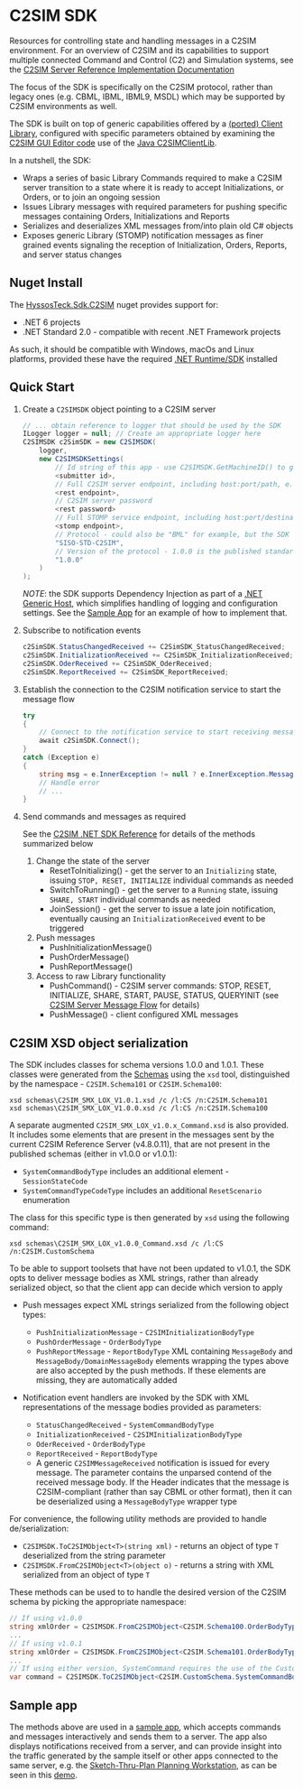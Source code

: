 ﻿# C2SIM SDK

Resources for controlling state and handling messages in a C2SIM environment. For an overview of C2SIM and its capabilities to support multiple connected Command and Control (C2) and Simulation systems, see the [C2SIM Server Reference Implementation Documentation](https://bit.ly/30y40RI)

The focus of the SDK is specifically on the C2SIM protocol, rather than legacy ones (e.g. CBML, IBML, IBML9, MSDL) which may be supported by C2SIM environments as well.

The SDK is built on top of generic capabilities offered by a [(ported) Client Library](https://github.com/hyssostech/OpenC2SIM.github.io/tree/master/Software/Library/CS/C2SIMSDK/C2SIMClientLib), configured with specific parameters obtained by examining the 
[C2SIM GUI Editor code](https://github.com/hyssostech/OpenC2SIM.github.io/tree/master/Software/Client/C2SIMGUIv2.10.9) 
use of the [Java C2SIMClientLib](https://github.com/hyssostech/OpenC2SIM.github.io/tree/master/Software/Library/Java/C2SIMClientLib).

In a nutshell, the SDK:

- Wraps a series of basic Library Commands required to make a C2SIM server transition to a state where it is ready to accept Initializations, or Orders, or to join an ongoing session
- Issues Library messages with required parameters for pushing specific messages containing Orders, Initializations and Reports
- Serializes and deserializes XML messages from/into plain old C# objects
- Exposes generic Library (STOMP) notification messages as finer grained events signaling the reception of Initialization, 
Orders, Reports, and server status changes


## Nuget Install

The [HyssosTeck.Sdk.C2SIM](https://www.nuget.org/packages/HyssosTech.Sdk.C2SIM/) nuget provides support for: 

* .NET 6 projects
* .NET Standard 2.0 - compatible with recent .NET Framework projects

As such, it should be compatible with Windows, macOs and Linux platforms, provided these have the required [.NET Runtime/SDK](https://dotnet.microsoft.com/download/dotnet/6.0) installed

## Quick Start

1. Create a `C2SIMSDK` object pointing to a C2SIM server

    ```CS
    // ... obtain reference to logger that should be used by the SDK
    ILogger logger = null; // Create an appropriate logger here
    C2SIMSDK c2SimSDK = new C2SIMSDK(
        logger,
        new C2SIMSDKSettings(
            // Id string of this app - use C2SIMSDK.GetMachineID() to get a unique id based on the client hardware
            <submitter id>, 
            // Full C2SIM server endpoint, including host:port/path, e.g. "http://10.2.10.30:8080/C2SIMServer"
            <rest endpoint>, 
            // C2SIM server password
            <rest password>        
            // Full STOMP service endpoint, including host:port/destination, e.g. "http://10.2.10.30:61613/topic/C2SIM"
            <stomp endpoint>, 
            // Protocol - could also be "BML" for example, but the SDK focuses on C2SIM
            "SISO-STD-C2SIM",
            // Version of the protocol - 1.0.0 is the published standard
            "1.0.0"
        )
    );
    ```

    *NOTE*: the SDK supports Dependency Injection as part of a [.NET Generic Host](https://docs.microsoft.com/en-us/dotnet/core/extensions/generic-host), which simplifies handling of logging and configuration settings. See the [Sample App](https://github.com/hyssostech/OpenC2SIM.github.io/tree/master/Software/Library/CS/C2SIMSDK/C2SIMSDKSampleApp) for an example of how to implement that.


1. Subscribe to notification events

    ```CS
    c2SimSDK.StatusChangedReceived += C2SimSDK_StatusChangedReceived;
    c2SimSDK.InitializationReceived += C2SimSDK_InitializationReceived;
    c2SimSDK.OderReceived += C2SimSDK_OderReceived;
    c2SimSDK.ReportReceived += C2SimSDK_ReportReceived;
    ```

1. Establish the connection to the C2SIM notification service to start the message flow

    ```CS
    try
    {
        // Connect to the notification service to start receiving messages
        await c2SimSDK.Connect();
    }
    catch (Exception e)
    {
        string msg = e.InnerException != null ? e.InnerException.Message : e.Message;
        // Handle error
        // ...
    }
    ```

1. Send commands and messages as required

    See the [C2SIM .NET SDK Reference](<https://github.com/hyssostech/OpenC2SIM.github.io/tree/master/Software/Library/CS/C2SIMSDK/docs/C2SIM .NET SDK Reference.docx>) for details of the methods summarized below

	1. Change the state of the server
		- ResetToInitializing() - get the server to an `Initializing` state, issuing `STOP, RESET, INITIALIZE` individual commands as needed
		- SwitchToRunning() - get the server to a `Running` state, issuing `SHARE, START` individual commands as needed 
        - JoinSession() - get the server to issue a late join notification, eventually causing an `InitializationReceived` event to be triggered 
	1. Push messages
        - PushInitializationMessage()
        - PushOrderMessage() 
        - PushReportMessage()
    1. Access to raw Library functionality
		- PushCommand() -  C2SIM server commands: STOP, RESET, INITIALIZE, SHARE, START, PAUSE, STATUS, QUERYINIT (see [C2SIM Server Message Flow](https://github.com/hyssostech/OpenC2SIM.github.io/blob/master/Software/Server/C2SIM%20Server%20Message%20Flow_20200325.pdf) for details)
        - PushMessage() - client configured XML messages

## C2SIM XSD object serialization

The SDK includes classes for schema versions 1.0.0 and 1.0.1. These classes were generated from the 
[Schemas](./schemas) using the `xsd` tool, distinguished by the namespace - `C2SIM.Schema101` or `C2SIM.Schema100`:

```
xsd schemas\C2SIM_SMX_LOX_V1.0.1.xsd /c /l:CS /n:C2SIM.Schema101
xsd schemas\C2SIM_SMX_LOX_V1.0.0.xsd /c /l:CS /n:C2SIM.Schema100
```

A separate augmented `C2SIM_SMX_LOX_v1.0.x_Command.xsd` is also provided. It includes some elements that are present in the 
messages sent by the current C2SIM Reference Server (v4.8.0.11), that are not present in the published schemas 
(either in v1.0.0 or v1.0.1):
* `SystemCommandBodyType` includes an additional element - `SessionStateCode`
* `SystemCommandTypeCodeType` includes an additional `ResetScenario` enumeration 

The class for this specific type is then generated by `xsd` using the following command:

```
xsd schemas\C2SIM_SMX_LOX_v1.0.0_Command.xsd /c /l:CS /n:C2SIM.CustomSchema
```


To be able to support toolsets that have not been updated to v1.0.1, the SDK opts to deliver message bodies as 
XML strings, rather than already serialized object, so that the client app can decide which version to apply

* Push messages expect XML strings serialized from the following object types:
    * `PushInitializationMessage` - `C2SIMInitializationBodyType`
    * `PushOrderMessage` - `OrderBodyType`
    * `PushReportMessage` - `ReportBodyType`
    XML containing `MessageBody` and `MessageBody/DomainMessageBody` elements wrapping the types above are also accepted by the
    push methods. If these elements are missing, they are automatically added 

* Notification event handlers are invoked by the SDK with XML representations of the message bodies provided as parameters:
    * `StatusChangedReceived` - `SystemCommandBodyType`
    * `InitializationReceived` - `C2SIMInitializationBodyType`
    * `OderReceived` - `OrderBodyType`
    * `ReportReceived` - `ReportBodyType`
    * A generic `C2SIMMessageReceived` notification is issued for every message. The parameter contains the unparsed contend of the received message body. If the Header indicates that the message is C2SIM-compliant (rather than say CBML or other format), then it can be deserialized using a `MessageBodyType` wrapper type

For convenience, the following utility methods are provided to handle de/serialization:
* `C2SIMSDK.ToC2SIMObject<T>(string xml)` - returns an object of type `T` deserialized from the string parameter
* `C2SIMSDK.FromC2SIMObject<T>(object o)` - returns a string with XML serialized from an object of type `T`

These methods can be used to to handle the desired version of the C2SIM schema by picking the appropriate namespace:

```CS
// If using v1.0.0
string xmlOrder = C2SIMSDK.FromC2SIMObject<C2SIM.Schema100.OrderBodyType>(orderObject);
...
// If using v1.0.1
string xmlOrder = C2SIMSDK.FromC2SIMObject<C2SIM.Schema101.OrderBodyType>(orderObject);
...
// If using either version, SystemCommand requires the use of the CustomSchema
var command = C2SIMSDK.ToC2SIMObject<C2SIM.CustomSchema.SystemCommandBodyType>(e.Body);
```

## Sample app

The methods above are used in a [sample app](https://github.com/hyssostech/OpenC2SIM.github.io/tree/master/Software/Library/CS/C2SIMSDK/C2SIMSDKSampleApp), which accepts commands and messages interactively and sends them to a server.
The app also displays notifications received from a server, and can provide insight into the traffic generated by the sample itself or other apps
connected to the same server, e.g. the [Sketch-Thru-Plan Planning Workstation](http://www.hyssos.com), as can be seen in this [demo](https://vimeo.com/641689328).
